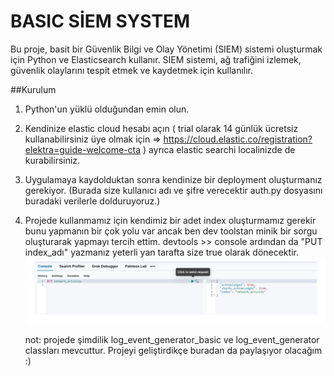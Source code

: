 # BASIC SİEM SYSTEM
Bu proje, basit bir Güvenlik Bilgi ve Olay Yönetimi (SIEM) sistemi oluşturmak için Python ve Elasticsearch kullanır. SIEM sistemi, ağ trafiğini izlemek, güvenlik olaylarını tespit etmek ve kaydetmek için kullanılır.

##Kurulum
1) Python'un yüklü olduğundan emin olun.
2) Kendinize elastic cloud hesabı açın ( trial olarak 14 günlük ücretsiz kullanabilirsiniz üye olmak için => https://cloud.elastic.co/registration?elektra=guide-welcome-cta ) ayrıca elastic searchi localinizde de kurabilirsiniz.
3) Uygulamaya kaydolduktan sonra kendinize bir deployment oluşturmanız gerekiyor. (Burada size kullanıcı adı ve şifre verecektir auth.py dosyasını buradaki verilerle dolduruyoruz.)
4) Projede kullanmamız için kendimiz bir adet index oluşturmamız gerekir bunu yapmanın bir çok yolu var ancak ben dev toolstan minik bir sorgu oluşturarak yapmayı tercih ettim. devtools >> console ardından da "PUT index_adı" yazmanız yeterli
   yan tarafta size true olarak dönecektir.
   ![](console.png)

   not: projede şimdilik log_event_generator_basic ve log_event_generator classları mevcuttur. Projeyi geliştirdikçe buradan da paylaşıyor olacağım :)
   
